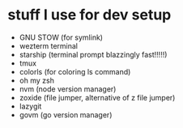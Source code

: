 # stuff I use for dev setup

- GNU STOW (for symlink)
- wezterm terminal
- starship (terminal prompt blazzingly fast!!!!!)
- tmux
- colorls (for coloring ls command)
- oh my zsh
- nvm (node version manager)
- zoxide (file jumper, alternative of z file jumper)
- lazygit
- govm (go version manager)
